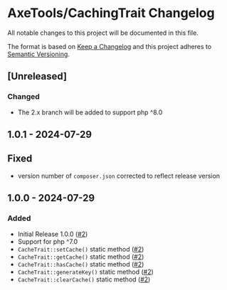 # AxeTools/CachingTrait Changelog

All notable changes to this project will be documented in this file.

The format is based on [Keep a Changelog]
and this project adheres to [Semantic Versioning].

## [Unreleased]

### Changed

- The 2.x branch will be added to support php ^8.0

## 1.0.1 - 2024-07-29

## Fixed

- version number of `composer.json` corrected to reflect release version


## 1.0.0 - 2024-07-29

### Added

- Initial Release 1.0.0 ([#2])
- Support for php ^7.0
- `CacheTrait::setCache()` static method ([#2])
- `CacheTrait::getCache()` static method ([#2])
- `CacheTrait::hasCache()` static method ([#2])
- `CacheTrait::generateKey()` static method ([#2])
- `CacheTrait::clearCache()` static method ([#2])

[Keep a Changelog]:http://keepachangelog.com/en/1.1.0/
[Semantic Versioning]:http://semver.org/spec/v2.0.0.html
[#2]:https://github.com/AxeTools/CachingTrait/pull/2